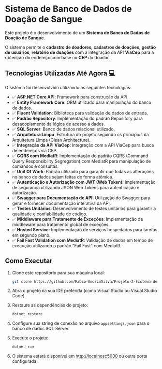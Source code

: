 # Sistema de Banco de Dados de Doação de Sangue

Este projeto é o desenvolvimento de um **Sistema de Banco de Dados de Doação de Sangue**.

O sistema permite o 
  **cadastro de doadores**, 
  **cadastros de doações**, 
  **gestão de usuários**,
  **relatório de doações** com a integração da API **ViaCep** para a obtenção do endereço com base no **CEP** do doador.

## Tecnologias Utilizadas Até Agora 💻

O sistema foi desenvolvido utilizando as seguintes tecnologias:

- ✅ **ASP.NET Core API**: Framework para construção da API.
- ✅ **Entity Framework Core**: ORM utilizado para manipulação do banco de dados.
- ✅ **Fluent Validation**: Biblioteca para validação de dados de entrada.
- ✅ **Padrão Repository**: Implementação do padrão Repository para desacoplamento da lógica de acesso a dados.
- ✅ **SQL Server**: Banco de dados relacional utilizado.
- ✅ **Arquitetura Limpa**: Estrutura do projeto seguindo os princípios da Arquitetura Limpa (Clean Architecture).
- ✅ **Integração da API ViaCep**: Integração com a API ViaCep para busca de endereços via CEP.
- ✅ **CQRS com MediatR**: Implementação do padrão CQRS (Command Query Responsibility Segregation) com MediatR para manipulação de comandos e consultas.
- ✅ **Unit Of Work**: Padrão utilizado para garantir que todas as alterações no banco de dados sejam feitas de forma atômica.
- ✅ **Autenticação e Autorização com JWT (Web Token)**: Implementação de segurança utilizando JSON Web Tokens para autenticação e autorização.
- ✅ **Swagger para Documentação de API**: Utilização do Swagger para gerar e fornecer documentação interativa da API.
- ✅ **Testes Unitários**: Desenvolvimento de testes unitários para garantir a qualidade e confiabilidade do código.
- ✅ **Middleware para Tratamento de Exceções**: Implementação de middleware para tratamento global de exceções.
- ✅ **Hosted Service**: Implementação de serviços hospedados para tarefas em segundo plano.
- ✅ **Fail Fast Validation com MediatR**: Validação de dados em tempo de execução utilizando o padrão "Fail Fast" com MediatR.

## Como Executar

1. Clone este repositório para sua máquina local:

    ```bash
    git clone https://github.com/Fabio-AmorimSilva/Projeto-2-Sistema-de-banco-de-dados-de-doa-o-de-sangue.git
    ```

2. Abra o projeto na sua IDE preferida (como Visual Studio ou Visual Studio Code).

3. Restaure as dependências do projeto:

    ```bash
    dotnet restore
    ```

4. Configure sua string de conexão no arquivo `appsettings.json` para o banco de dados SQL Server.

5. Execute o projeto:

    ```bash
    dotnet run
    ```

6. O sistema estará disponível em [http://localhost:5000](http://localhost:5000/v1/scalar) ou outra porta configurada.
